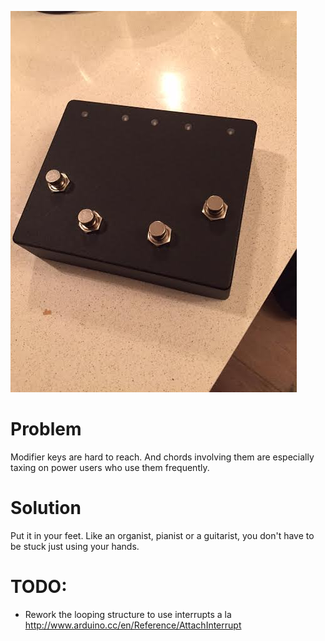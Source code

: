 ![alt tag](https://raw.githubusercontent.com/evanburchard/modifooter/master/pedal.jpg)

# Problem
Modifier keys are hard to reach. And chords involving them are
especially taxing on power users who use them frequently.

# Solution
Put it in your feet.  Like an organist, pianist or a guitarist, you
don't have to be stuck just using your hands.

# TODO:
* Rework the looping structure to use interrupts a la http://www.arduino.cc/en/Reference/AttachInterrupt
